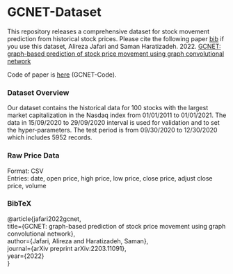 # GCNET-Dataset

This repository releases a comprehensive dataset for stock movement prediction from historical stock prices. Please cite the following paper [bib](https://arxiv.org/abs/2203.11091) if you use this dataset,
Alireza Jafari and Saman Haratizadeh.  2022. [GCNET: graph-based prediction of stock price movement using graph convolutional network](https://arxiv.org/abs/2203.11091)

Code of paper is [here](https://github.com/alireza-jafari/GCNET-Code) (GCNET-Code).

### Dataset Overview
Our dataset contains the historical data for 100 stocks with the largest market capitalization in the Nasdaq index from 01/01/2011 to 01/01/2021. The data in 15/09/2020 to 29/09/2020 interval is used for validation and to set the hyper-parameters. The test period is from 09/30/2020 to 12/30/2020 which includes 5952 records.

### Raw Price Data
Format: CSV  
Entries: date, open price, high price, low price, close price, adjust close price, volume  

### BibTeX
@article{jafari2022gcnet,<br/>
 title={GCNET: graph-based prediction of stock price movement using graph convolutional network},<br/>
 author={Jafari, Alireza and Haratizadeh, Saman},<br/>
 journal={arXiv preprint arXiv:2203.11091},<br/>
 year={2022}<br/>
 }
